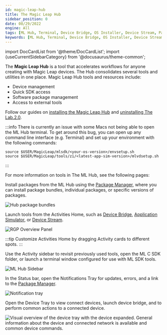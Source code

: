 ```yaml
---
id: magic-leap-hub
title: The Magic Leap Hub
sidebar_position: 0
date: 08/29/2022
engine: All
tags: [ML Hub, Terminal, Device Bridge, OS Installer, Device Stream, Package Manager]
keywords: [ML Hub, Terminal, Device Bridge, OS Installer, Device Stream, Package Manager]
---
```


import DocCardList from '@theme/DocCardList';
import {useCurrentSidebarCategory} from '@docusaurus/theme-common';

The **Magic Leap Hub** is a tool that accelerates workflows for anyone creating with Magic Leap devices. The Hub consolidates several tools and utilities in one place. Magic Leap Hub tools and resources include:

- Device management
- Quick SDK access
- Software package management
- Access to external tools

Follow our guides on [installing the Magic Leap Hub](/versioned_docs/version-1.1.0-dev2/guides/getting-started/install-the-tools.md#install-magic-leap-hub) and [uninstalling The Lab.2.0](/versioned_docs/version-1.1.0-dev2/guides/developer-tools/ml-hub/uninstall-lab-2-0.md).

:::info
There is currently an issue with some Macs not being able to open the ML Hub terminal. To get around this bug, you can open up any command line interface (e.g. Terminal) and set up your environment with the following commands:

```shell
source $USER/MagicLeap/mlsdk/<your-os-version>/envsetup.sh
source $USER/MagicLeap/tools/zi/<latest-app-sim-version>/mlvdsetup.sh
```

:::

For more information on tools in The ML Hub, see the following pages:

<DocCardList items={useCurrentSidebarCategory().items}/>

Install packages from the ML Hub using the [Package Manager](/versioned_docs/version-1.1.0-dev2/guides/developer-tools/ml-hub/ml-hub-package-manager.md), where you can install package bundles, individual packages, or specific versions of packages.

![Hub package bundles](/img/ml-hub/ml_hub_package_bundles.png)

Launch tools from the Activities Home, such as [Device Bridge](/versioned_docs/version-1.1.0-dev2/guides/developer-tools/ml-hub/ml-hub-device-bridge.md), [Application Simulator](/versioned_docs/version-1.1.0-dev2/guides/developer-tools/app-sim/using-app-sim.md), or [Device Stream](/versioned_docs/version-1.1.0-dev2/guides/developer-tools/ml-hub/ml-hub-device-stream.md).

![RGP Overview Panel](/img/ml-hub/ml_hub.png)

:::tip
Customize Activities Home by dragging Activity cards to different spots.
:::

Use the Activity sidebar to revisit previously used tools, open the ML C SDK folder, or launch a terminal window configured for use with ML SDK tools.

![ML Hub Sidebar](/img/ml-hub/ml_hub_sidebar.png)

In the Status bar, open the Notifications Tray for updates, errors, and a link to the [Package Manager](/versioned_docs/version-1.1.0-dev2/guides/developer-tools/ml-hub/ml-hub-package-manager.md).

![Notification tray](/img/ml-hub/notification_tray.png)

Open the Device Tray to view connect devices, launch device bridge, and to perform common actions to a connected device.

![Visual overview of the device tray with the device expanded. General information about the device and connected network is available and common device commands.](/img/ml-hub/device_bridge.png)
